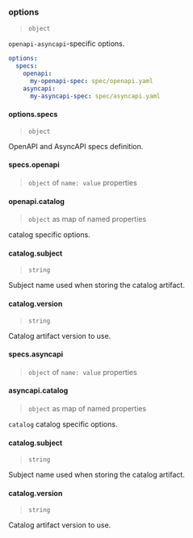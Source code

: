 <!-- markdownlint-disable MD024 -->
### options

> `object`

`openapi-asyncapi`-specific options.

```yaml
options:
  specs:
    openapi:
      my-openapi-spec: spec/openapi.yaml
    asyncapi:
      my-asyncapi-spec: spec/asyncapi.yaml
```

#### options.specs

> `object`

OpenAPI and AsyncAPI specs definition.

#### specs.openapi

> `object` of `name: value` properties

#### openapi.catalog

> `object` as map of named properties

catalog specific options.

#### catalog.subject

> `string`

Subject name used when storing the catalog artifact.

#### catalog.version

> `string`

Catalog artifact version to use.

#### specs.asyncapi

> `object` of `name: value` properties

#### asyncapi.catalog

> `object` as map of named properties

`catalog` catalog specific options.

#### catalog.subject

> `string`

Subject name used when storing the catalog artifact.

#### catalog.version

> `string`

Catalog artifact version to use.
